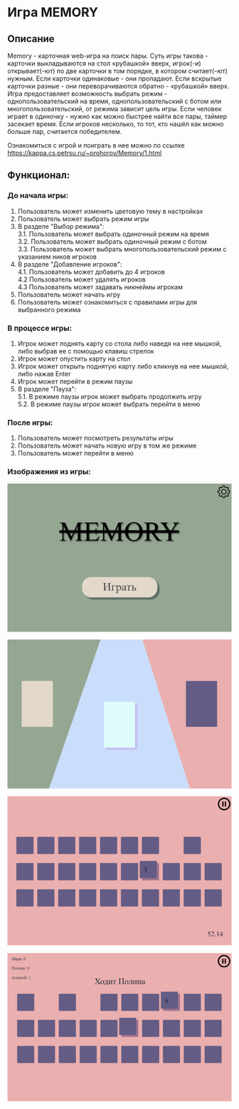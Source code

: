 # Игра MEMORY
## Описание

Memory - карточная web-игра на поиск пары.
Суть игры такова - карточки выкладываются на стол «рубашкой» вверх, игрок(-и) открывает(-ют) по две карточки в том порядке, в котором считает(-ют) нужным.
Если карточки одинаковые - они пропадают.
Если вскрытые карточки разные - они переворачиваются обратно - «рубашкой» вверх.
Игра предоставляет возможность выбрать режим - однопользовательский на время, однопользовательский с ботом или многопользовательский, от режима зависит цель игры.
Если человек играет в одиночку - нужно как можно быстрее найти все пары, таймер засекает время.
Если игроков несколько, то тот, кто нашёл как можно больше пар, считается победителем.

Ознакомиться с игрой и поиграть в нее можно по ссылке https://kappa.cs.petrsu.ru/~prohorov/Memory/1.html


## Функционал:  

### До начала игры:  
1. Пользователь может изменить цветовую тему в настройках  
2. Пользователь может выбрать режим игры  
3. В разделе "Выбор режима":  
  3.1. Пользователь может выбрать одиночный режим на время  
  3.2. Пользователь может выбрать одиночный режим с ботом  
  3.3. Пользователь может выбрать многопользовательский режим с указанием ников игроков  
4. В разделе "Добавление игроков":  
  4.1. Пользователь может добавить до 4 игроков  
  4.2 Пользователь может удалять игроков  
  4.3 Пользователь может задавать никнеймы игрокам  
6. Пользователь может начать игру  
7. Пользователь может ознакомиться с правилами игры для выбранного режима  

### В процессе игры:  
1. Игрок может поднять карту со стола либо наведя на нее мышкой, либо выбрав ее с помощью клавиш стрелок  
2. Игрок может опустить карту на стол  
3. Игрок может открыть поднятую карту либо кликнув на нее мышкой, либо нажав Enter  
4. Игрок может перейти в режим паузы  
5. В разделе "Пауза":  
  5.1. В режиме паузы игрок может выбрать продолжить игру  
  5.2. В режиме паузы игрок может выбрать перейти в меню
   
### После игры:
1. Пользователь может посмотреть результаты игры  
2. Пользователь может начать новую игру в том же режиме  
3. Пользователь может перейти в меню


### Изображения из игры:
![Главный экран](https://github.com/Markitosik/Memory2.0/blob/master/images/demostration/main_frame.png)

![Настройки цветовых тем](https://github.com/Markitosik/Memory2.0/blob/master/images/demostration/theme_frame.png)

![Однопользовательский режим на время](https://github.com/Markitosik/Memory2.0/blob/master/images/demostration/game_time_frame.png)

![Многопользовательский режим](https://github.com/Markitosik/Memory2.0/blob/master/images/demostration/game_friends_frame.png)

